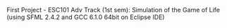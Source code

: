 First Project - ESC101 Adv Track (1st sem):
  Simulation of the Game of Life
    (using SFML 2.4.2 and GCC 6.1.0 64bit on Eclipse IDE)
